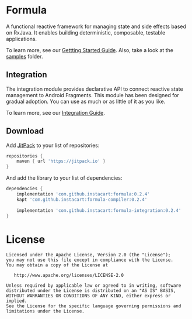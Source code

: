 # Formula
A functional reactive framework for managing state and side effects based on RxJava. It enables building 
deterministic, composable, testable applications.

To learn more, see our [Gettting Started Guide](docs/Getting-Started.md). Also, take a look at the [samples](samples) 
folder.

## Integration
The integration module provides declarative API to connect reactive state management to Android Fragments. 
This module has been designed for gradual adoption. You can use as much or as little of it as you like.

To learn more, see our [Integration Guide](docs/Integration.md).

## Download

Add [JitPack](https://jitpack.io) to your list of repositories:

```groovy
repositories {
    maven { url 'https://jitpack.io' }
}
```

And add the library to your list of dependencies:

```groovy
dependencies {
    implementation 'com.github.instacart:formula:0.2.4'
    kapt 'com.github.instacart:formula-compiler:0.2.4'
    
    implementation 'com.github.instacart:formula-integration:0.2.4'
}
```

# License

```
Licensed under the Apache License, Version 2.0 (the "License");
you may not use this file except in compliance with the License.
You may obtain a copy of the License at

   http://www.apache.org/licenses/LICENSE-2.0

Unless required by applicable law or agreed to in writing, software
distributed under the License is distributed on an "AS IS" BASIS,
WITHOUT WARRANTIES OR CONDITIONS OF ANY KIND, either express or implied.
See the License for the specific language governing permissions and
limitations under the License.
```
